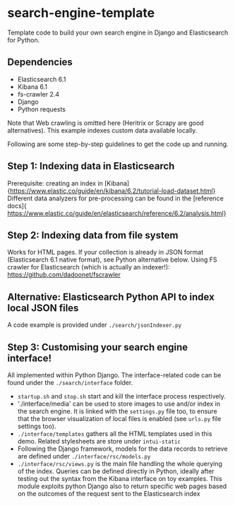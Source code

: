 # search-engine-template
Template code to build your own search engine in Django and Elasticsearch for Python.

## Dependencies 

* Elasticsearch 6.1 
* Kibana 6.1
* fs-crawler 2.4
* Django 
* Python requests 

Note that Web crawling is omitted here (Heritrix or Scrapy are good alternatives).
This example indexes custom data available locally.

Following are some step-by-step guidelines to get the code up and running.

## Step 1: Indexing data in Elasticsearch

  Prerequisite: creating an index in [Kibana]{https://www.elastic.co/guide/en/kibana/6.2/tutorial-load-dataset.html}
  Different data analyzers for pre-processing can be found in the [reference docs]{
  https://www.elastic.co/guide/en/elasticsearch/reference/6.2/analysis.html}


## Step 2: Indexing data from file system

  Works for HTML pages. If your collection is already in JSON format (Elasticsearch 6.1 native format), see Python alternative below.
  Using FS crawler for Elasticsearch (which is actually an indexer!):
  https://github.com/dadoonet/fscrawler
    

## Alternative: Elasticsearch Python API to index local JSON files 

   A code example is provided under `./search/jsonIndexer.py`

## Step 3: Customising your search engine interface!

   All implemented within Python Django. The interface-related code can be found under the
   `./search/interface` folder. 
   

   * `startup.sh` and `stop.sh` start and kill the interface process respectively.
   * './interface/media' can be used to store images to use and/or index in the search engine. It is linked with the `settings.py` file
     too, to ensure that the browser visualization of local files is enabled (see `urls.py` file settings too). 
   * `./interface/templates` gathers all the HTML templates used in this demo. Related stylesheets are store under `intui-static`
   * Following the Django framework, models for the data records to retrieve are defined under `./interface/rsc/models.py`
   * `./interface/rsc/views.py` is the main file handling the whole querying of the index. Queries can be defined directly 
     in Python, ideally after testing out the syntax from the Kibana interface on toy examples. 
     This module exploits python Django also to return specific web pages based on the outcomes of the request sent to the Elasticsearch index 

